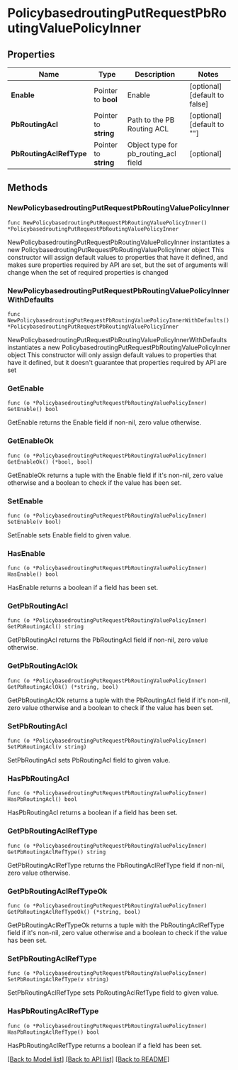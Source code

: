 # PolicybasedroutingPutRequestPbRoutingValuePolicyInner

## Properties

Name | Type | Description | Notes
------------ | ------------- | ------------- | -------------
**Enable** | Pointer to **bool** | Enable | [optional] [default to false]
**PbRoutingAcl** | Pointer to **string** | Path to the PB Routing ACL | [optional] [default to ""]
**PbRoutingAclRefType** | Pointer to **string** | Object type for pb_routing_acl field | [optional] 

## Methods

### NewPolicybasedroutingPutRequestPbRoutingValuePolicyInner

`func NewPolicybasedroutingPutRequestPbRoutingValuePolicyInner() *PolicybasedroutingPutRequestPbRoutingValuePolicyInner`

NewPolicybasedroutingPutRequestPbRoutingValuePolicyInner instantiates a new PolicybasedroutingPutRequestPbRoutingValuePolicyInner object
This constructor will assign default values to properties that have it defined,
and makes sure properties required by API are set, but the set of arguments
will change when the set of required properties is changed

### NewPolicybasedroutingPutRequestPbRoutingValuePolicyInnerWithDefaults

`func NewPolicybasedroutingPutRequestPbRoutingValuePolicyInnerWithDefaults() *PolicybasedroutingPutRequestPbRoutingValuePolicyInner`

NewPolicybasedroutingPutRequestPbRoutingValuePolicyInnerWithDefaults instantiates a new PolicybasedroutingPutRequestPbRoutingValuePolicyInner object
This constructor will only assign default values to properties that have it defined,
but it doesn't guarantee that properties required by API are set

### GetEnable

`func (o *PolicybasedroutingPutRequestPbRoutingValuePolicyInner) GetEnable() bool`

GetEnable returns the Enable field if non-nil, zero value otherwise.

### GetEnableOk

`func (o *PolicybasedroutingPutRequestPbRoutingValuePolicyInner) GetEnableOk() (*bool, bool)`

GetEnableOk returns a tuple with the Enable field if it's non-nil, zero value otherwise
and a boolean to check if the value has been set.

### SetEnable

`func (o *PolicybasedroutingPutRequestPbRoutingValuePolicyInner) SetEnable(v bool)`

SetEnable sets Enable field to given value.

### HasEnable

`func (o *PolicybasedroutingPutRequestPbRoutingValuePolicyInner) HasEnable() bool`

HasEnable returns a boolean if a field has been set.

### GetPbRoutingAcl

`func (o *PolicybasedroutingPutRequestPbRoutingValuePolicyInner) GetPbRoutingAcl() string`

GetPbRoutingAcl returns the PbRoutingAcl field if non-nil, zero value otherwise.

### GetPbRoutingAclOk

`func (o *PolicybasedroutingPutRequestPbRoutingValuePolicyInner) GetPbRoutingAclOk() (*string, bool)`

GetPbRoutingAclOk returns a tuple with the PbRoutingAcl field if it's non-nil, zero value otherwise
and a boolean to check if the value has been set.

### SetPbRoutingAcl

`func (o *PolicybasedroutingPutRequestPbRoutingValuePolicyInner) SetPbRoutingAcl(v string)`

SetPbRoutingAcl sets PbRoutingAcl field to given value.

### HasPbRoutingAcl

`func (o *PolicybasedroutingPutRequestPbRoutingValuePolicyInner) HasPbRoutingAcl() bool`

HasPbRoutingAcl returns a boolean if a field has been set.

### GetPbRoutingAclRefType

`func (o *PolicybasedroutingPutRequestPbRoutingValuePolicyInner) GetPbRoutingAclRefType() string`

GetPbRoutingAclRefType returns the PbRoutingAclRefType field if non-nil, zero value otherwise.

### GetPbRoutingAclRefTypeOk

`func (o *PolicybasedroutingPutRequestPbRoutingValuePolicyInner) GetPbRoutingAclRefTypeOk() (*string, bool)`

GetPbRoutingAclRefTypeOk returns a tuple with the PbRoutingAclRefType field if it's non-nil, zero value otherwise
and a boolean to check if the value has been set.

### SetPbRoutingAclRefType

`func (o *PolicybasedroutingPutRequestPbRoutingValuePolicyInner) SetPbRoutingAclRefType(v string)`

SetPbRoutingAclRefType sets PbRoutingAclRefType field to given value.

### HasPbRoutingAclRefType

`func (o *PolicybasedroutingPutRequestPbRoutingValuePolicyInner) HasPbRoutingAclRefType() bool`

HasPbRoutingAclRefType returns a boolean if a field has been set.


[[Back to Model list]](../README.md#documentation-for-models) [[Back to API list]](../README.md#documentation-for-api-endpoints) [[Back to README]](../README.md)



